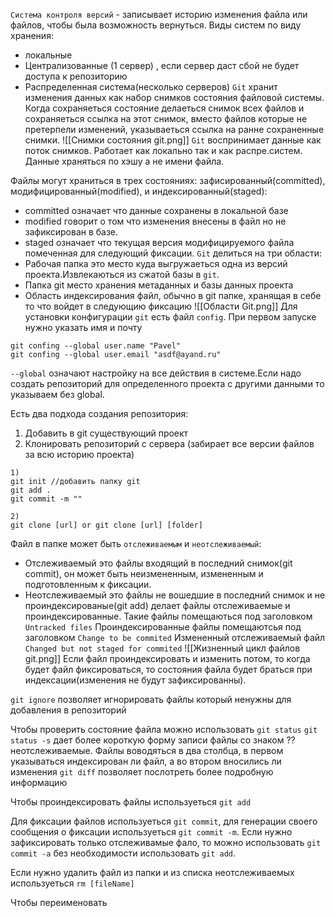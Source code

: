 `Система контроля версий` - записывает историю изменения файла или файлов, чтобы была возможность вернуться.
Виды систем по виду хранения:
- локальные
- Централизованные (1 сервер) , если сервер даст сбой не будет доступа к репозиторию
- Распределенная система(несколько серверов)
`Git`  хранит изменения данных как набор снимков состояния файловой системы. Когда сохраняеться состояние делаеться снимок всех файлов и сохраняеться ссылка на этот снимок, вместо файлов которые не претерпели изменений, указываеться ссылка на ранне сохраненные снимки.
![[Снимки состояния git.png]]
`Git` воспринимает данные как поток снимков. Работает как локально так и как распре.систем. Данные храняться по хэшу а не имени файла.

Файлы могут храниться в трех состояниях: зафисированный(committed), модифицированный(modified), и индексированный(staged):
- committed означает что данные сохранены в локальной базе
- modified говорит о том что изменения внесены в файл но не зафиксирован в базе.
- staged означает что текущая версия модифицируемого файла помеченная для следующий фиксации.
`Git` делиться на три области:
- Рабочая папка это место куда выгружаеться одна из версий проекта.Извлекаються из сжатой базы в `git`.
- Папка git  место хранения метаданных и базы данных проекта
- Область индексирования файл, обычно в git папке, хранящая в себе то что войдет в следующию фиксацию
![[Области Git.png]]
Для установки конфигурации `git` есть файл `config`.
При первом запуске нужно указать имя и почту
```Git
git confing --global user.name "Pavel" 
git confing --global user.email "asdf@ayand.ru" 
```
`--global` означают настройку на все действия в системе.Если надо создать репозиторий для определенного проекта с другими данными то указываем без global.

Есть два подхода создания репозитория:
1) Добавить в git существующий проект
2) Клонировать репозиторий с сервера (забирает все версии файлов за всю историю проекта)
```Git
1)
git init //добавить папку git
git add .
git commit -m ""
```
```Git
2)
git clone [url] or git clone [url] [folder]
```

Файл в папке может быть `отслеживаемым` и `неотслеживаемый`:
- Отслеживаемый это файлы входящий в последний снимок(git commit), он может быть неизмененным, измененным и подготовленным к фиксации.
- Неотслеживаемый это файлы не вошедшие в последний снимок и не проиндексированые(git add) делает файлы отслеживаемые и проиндексированные. Такие файлы помещаються под заголовком `Untracked files`
Проиндексированные файлы помещаютсья под заголовком `Change to be commited`
Измененный отслеживаемый файл `Changed but not staged for commited`
![[Жизненный цикл файлов git.png]]
Если файл проиндексировать и изменить потом, то когда будет файл фиксироваться, то состояния файла будет браться при индексации(изменения не будут зафиксированны).

`git ignore` позволяет игнорировать файлы который ненужны для добавления в репозиторий

Чтобы проверить состояние файла можно использовать `git status`
`git status -s`  дает более короткую форму записи
файлы со знаком ?? неотслеживаемые.
Файлы воводяться в два столбца, в первом указываться индексирован ли файл, а во втором вносились ли изменения
`git diff` позволяет послотреть более подробную информацию

Чтобы проиндексировать файлы используеться `git add`

Для фиксации файлов используеться `git commit`, для генерации своего сообщения о фиксации используеться `git commit -m`.
Если нужно зафиксировать только отслеживамые фало, то можно использовать `git commit -a` без необходимости использовать `git add`.

Если нужно удалить файл из папки и из списка неотслеживаемых используеться `rm [fileName]`

Чтобы переименовать